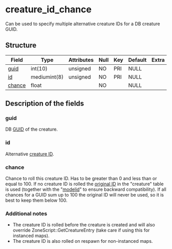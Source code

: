# creature\_id\_chance

Can be used to specify multiple alternative creature IDs for a DB creature GUID.

## Structure

| Field             | Type         | Attributes | Null | Key | Default | Extra | Comment |
|-------------------|--------------|------------|------|-----|---------|-------|---------|
| [guid](#guid)     | int(10)      | unsigned   | NO   | PRI | NULL    |       |         |
| [id](#id)         | mediumint(8) | unsigned   | NO   | PRI | NULL    |       |         |
| [chance](#chance) | float        |            | NO   |     | NULL    |       |         |

## Description of the fields

### guid

DB [GUID](creature.md#guid) of the creature.

### id

Alternative [creature ID](creature_template.md#entry).

### chance

Chance to roll this creature ID. Has to be greater than 0 and less than or equal to 100. If no creature ID is rolled the [original ID](creature.md#id) in the "creature" table is used (together with the "[modelid](creature.md#modelid)" to ensure backward compatibility). If all chances for a GUID sum up to 100 the original ID will never be used, so it is best to keep them below 100.

### Additional notes

- The creature ID is rolled before the creature is created and will also override ZoneScript::GetCreatureEntry (take care if using this for instanced maps).
- The creature ID is also rolled on respawn for non-instanced maps.
